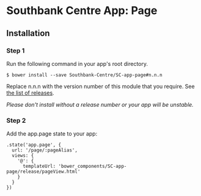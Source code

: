 # Southbank Centre App: Page

## Installation

### Step 1
Run the following command in your app's root directory.

    $ bower install --save Southbank-Centre/SC-app-page#n.n.n

Replace n.n.n with the version number of this module that you require. See [the list of releases](https://github.com/Southbank-Centre/SC-app-page/releases).

*Please don't install without a release number or your app will be unstable.*

### Step 2
Add the app.page state to your app:

    .state('app.page', {
      url: '/page/:pageAlias',
      views: {
        '@': {
          templateUrl: 'bower_components/SC-app-page/release/pageView.html'
        }
      }
    })